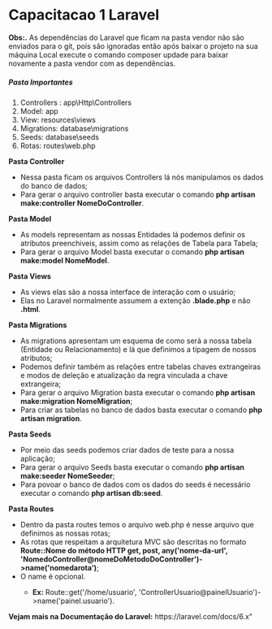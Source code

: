 <h1>Capacitacao 1 Laravel</h1>

<p><b>Obs:.</b> As dependências do Laravel que ficam na pasta vendor não são enviados para o git, pois são ignoradas então após baixar o projeto na sua máquina Local execute o comando composer updade para baixar novamente a pasta vendor com as dependências.</p>

<h5>Pasta Importantes</h5>
<ol>
	<li>Controllers : app\Http\Controllers</li>
	<li>Model: app</li>
	<li>View: resources\views</li>
	<li>Migrations: database\migrations</li>
	<li>Seeds: database\seeds</li>
	<li>Rotas: routes\web.php</li>
</ol>

<b>Pasta Controller</b>
<ul>
	<li>Nessa pasta ficam os arquivos Controllers lá nós manipulamos os dados do banco de dados;</li>
	<li>Para gerar o arquivo controller basta executar o comando <b>php artisan make:controller NomeDoController</b>.</li>
</ul>

<b>Pasta Model</b>
<ul>
	<li>As models representam as nossas Entidades lá podemos definir os atributos preenchiveis, assim como as relações de Tabela para Tabela;</li>
	<li>Para gerar o arquivo Model basta executar o comando <b>php artisan make:model NomeModel</b>.</li>
</ul>

<b>Pasta Views</b>
<ul>
	<li>As views elas são a nossa interface de interação com o usuário;</li>
	<li>Elas no Laravel normalmente assumem a extenção <b>.blade.php</b> e não <b>.html</b>.</li>
</ul>

<b>Pasta Migrations</b>
<ul>
	<li>As migrations apresentam um esquema de como será a nossa tabela (Entidade ou Relacionamento) e lá que definimos a tipagem de nossos atributos;</li>
	<li>Podemos definir também as relações entre tabelas chaves extrangeiras e modos de deleção e atualização da regra vinculada a chave extrangeira;</li>
	<li>Para gerar o arquivo Migration basta executar o comando <b>php artisan make:migration NomeMigration</b>;</li>
	<li>Para criar as tabelas no banco de dados basta executar o comando <b>php artisan migration</b>.</li>
</ul>

<b>Pasta Seeds</b>
<ul>
	<li>Por meio das seeds podemos criar dados de teste para a nossa aplicação;</li>
	<li>Para gerar o arquivo Seeds basta executar o comando <b>php artisan make:seeder NomeSeeder</b>;</li>
	<li>Para povoar o banco de dados com os dados do seeds é necessário executar o comando <b>php artisan db:seed</b>.</li>
</ul>

<b>Pasta Routes</b>
<ul>
	<li>Dentro da pasta routes temos o arquivo web.php é nesse arquivo que definimos as nossas rotas;</li>
	<li>As rotas que respeitam a arquitetura MVC são descritas no formato <b>Route::Nome do método HTTP get, post, any('nome-da-url', 'NomedoController@nomeDoMetodoDoController')->name('nomedarota')</b>;</li>
	<li>O name é opcional.</li>
	<ul>
		<li><b>Ex:</b> Route::get('/home/usuario', 'ControllerUsuario@painelUsuario')->name('painel.usuario').</li>
	</ul>
</ul>

<p><b>Vejam mais na Documentação do Laravel:</b> https://laravel.com/docs/6.x"</p>



